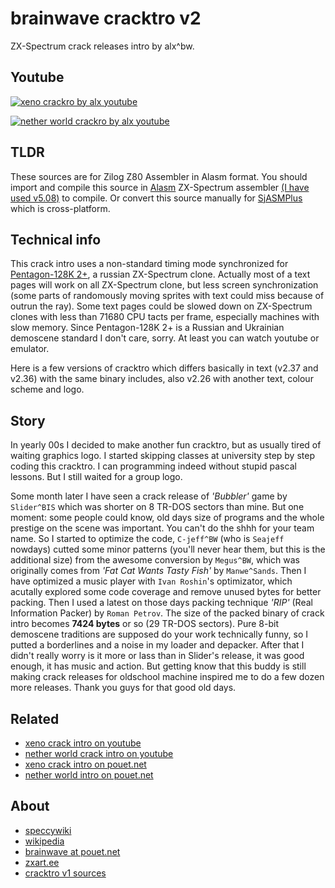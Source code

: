 # brainwave cracktro v2

ZX-Spectrum crack releases intro by alx^bw.

## Youtube

[![xeno crackro by alx youtube](https://img.youtube.com/vi/gigJQwQKBt0/0.jpg)](https://www.youtube.com/watch?v=gigJQwQKBt0 "xeno crackro by alx youtube")

[![nether world crackro by alx youtube](https://img.youtube.com/vi/eH3-0tv6IoI/0.jpg)](https://www.youtube.com/watch?v=eH3-0tv6IoI "nether world crackro by alx youtube")

## TLDR

These sources are for Zilog Z80 Assembler in Alasm format. You should import and compile this source in 
[Alasm](https://zxart.ee/rus/soft/tool/music/pro-tracker-alasm/qid:365628/) ZX-Spectrum assembler
[(I have used v5.08)](https://speccy.info/ALASM) to compile. Or convert this source manually for 
[SjASMPlus](http://speccy.info/SjASMPlus) which is cross-platform.

## Technical info

This crack intro uses a non-standard timing mode synchronized for [Pentagon-128K 2+](https://speccy.info/Pentagon), a
russian ZX-Spectrum clone. Actually most of a text pages will work on all ZX-Spectrum clone, but less screen
synchronization (some parts of randomously moving sprites with text could miss because of outrun the ray). Some text
pages could be slowed down on ZX-Spectrum clones with less than 71680 CPU tacts per frame, especially machines with slow
memory. Since Pentagon-128K 2+ is a Russian and Ukrainian demoscene standard I don't care, sorry. At least you can watch
youtube or emulator.

Here is a few versions of cracktro which differs basically in text (v2.37 and v2.36) with the same binary includes, also
v2.26 with another text, colour scheme and logo.

## Story

In yearly 00s I decided to make another fun cracktro, but as usually tired of waiting graphics logo. I started skipping
classes at university step by step coding this cracktro. I can programming indeed without stupid pascal lessons. But I
still waited for a group logo.

Some month later I have seen a crack release of *'Bubbler'* game by `Slider^BIS` which was shorter on 8 TR-DOS sectors
than mine. But one moment: some people could know, old days size of programs and the whole prestige on the scene was
important. You can't do the shhh for your team name. So I started to optimize the code, `C-jeff^BW` (who is `Seajeff`
nowdays) cutted some minor patterns (you'll never hear them, but this is the additional size) from the awesome
conversion by `Megus^BW`, which was originally comes from *'Fat Cat Wants Tasty Fish'* by `Manwe^Sands`. Then I have
optimized a music player with `Ivan Roshin`'s optimizator, which acutally explored some code coverage and remove unused
bytes for better packing. Then I used a latest on those days packing technique *'RIP'* (Real Information Packer) by
`Roman Petrov`. The size of the packed binary of crack intro becomes **7424 bytes** or so (29 TR-DOS sectors). Pure
8-bit demoscene traditions are supposed do your work technically funny, so I putted a borderlines and a noise in my
loader and depacker. After that I didn't really worry is it more or lass than in Slider's release, it was good enough,
it has music and action. But getting know that this buddy is still making crack releases for oldschool machine inspired
me to do a few dozen more releases. Thank you guys for that good old days.

## Related

- [xeno crack intro on youtube](https://www.youtube.com/watch?v=gigJQwQKBt0)
- [nether world crack intro on youtube](https://www.youtube.com/watch?v=eH3-0tv6IoI)
- [xeno crack intro on pouet.net](https://www.pouet.net/prod.php?which=89860)
- [nether world intro on pouet.net](https://www.pouet.net/prod.php?which=89861)

## About

- [speccywiki](http://speccy.info/Brainwave)
- [wikipedia](https://ru.wikipedia.org/wiki/Brainwave_team)
- [brainwave at pouet.net](https://www.pouet.net/groups.php?which=715)
- [zxart.ee](https://zxart.ee/)
- [cracktro v1 sources](https://github.com/alexanderbazhenoff/brainwave-cracktro-v1)

